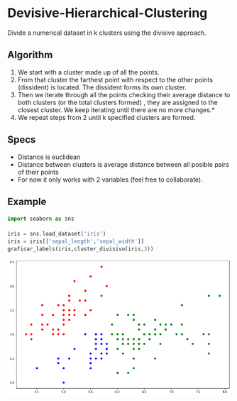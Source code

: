 # Devisive-Hierarchical-Clustering
Divide a numerical dataset in k clusters using the divisive approach.
## Algorithm
1. We start with a cluster made up of all the points.
2. From that cluster the farthest point with respect to the other points (dissident) is located. The dissident forms its
own cluster. 
3. Then we iterate through all the points checking their average distance to both clusters (or the total clusters formed) ,
they are assigned to the closest cluster. We keep iterating until there are no more changes\.*
4. We repeat steps from 2 until k specified clusters are formed.
## Specs
- Distance is euclidean
- Distance between clusters is average distance between all posible pairs of their points
- For now it only works with 2 variables (feel free to collaborate).

## Example

```py
import seaborn as sns

iris = sns.load_dataset('iris')
iris = iris[['sepal_length','sepal_width']]
graficar_labels(iris,cluster_divisivo(iris,3))
```
![](https://github.com/JavoJavo/Devisive-Hierarchical-Clustering/blob/main/iris_k3.png)


